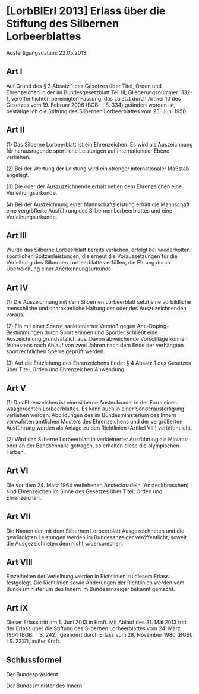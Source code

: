 # [LorbBlErl 2013] Erlass über die Stiftung des Silbernen Lorbeerblattes

Ausfertigungsdatum: 22.05.2013

 

## Art I

Auf Grund des § 3 Absatz 1 des Gesetzes über Titel, Orden und Ehrenzeichen in der im Bundesgesetzblatt Teil III, Gliederungsnummer 1132-1, veröffentlichten bereinigten Fassung, das zuletzt durch Artikel 10 des Gesetzes vom 19. Februar 2006 (BGBl. I S. 334) geändert worden ist, bestätige ich die Stiftung des Silbernen Lorbeerblattes vom 23. Juni 1950.


## Art II

(1) Das Silberne Lorbeerblatt ist ein Ehrenzeichen. Es wird als Auszeichnung für herausragende sportliche Leistungen auf internationaler Ebene verliehen.

(2) Bei der Wertung der Leistung wird ein strenger internationaler Maßstab angelegt.

(3) Die oder der Auszuzeichnende erhält neben dem Ehrenzeichen eine Verleihungsurkunde.

(4) Bei der Auszeichnung einer Mannschaftsleistung erhält die Mannschaft eine vergrößerte Ausführung des Silbernen Lorbeerblattes und eine Verleihungsurkunde.


## Art III

Wurde das Silberne Lorbeerblatt bereits verliehen, erfolgt bei wiederholten sportlichen Spitzenleistungen, die erneut die Voraussetzungen für die Verleihung des Silbernen Lorbeerblattes erfüllen, die Ehrung durch Überreichung einer Anerkennungsurkunde.


## Art IV

(1) Die Auszeichnung mit dem Silbernen Lorbeerblatt setzt eine vorbildliche menschliche und charakterliche Haltung der oder des Auszuzeichnenden voraus.

(2) Ein mit einer Sperre sanktionierter Verstoß gegen Anti-Doping-Bestimmungen durch Sportlerinnen und Sportler schließt eine Auszeichnung grundsätzlich aus. Davon abweichende Vorschläge können frühestens nach Ablauf von zwei Jahren nach dem Ende der verhängten sportrechtlichen Sperre geprüft werden.

(3) Auf die Entziehung des Ehrenzeichens findet § 4 Absatz 1 des Gesetzes über Titel, Orden und Ehrenzeichen Anwendung.


## Art V

(1) Das Ehrenzeichen ist eine silberne Anstecknadel in der Form eines waagerechten Lorbeerblattes. Es kann auch in einer Sonderausfertigung verliehen werden. Abbildungen des im Bundesministerium des Innern verwahrten amtlichen Musters des Ehrenzeichens und der vergrößerten Ausführung werden als Anlage zu den Richtlinien (Artikel VIII) veröffentlicht.

(2) Wird das Silberne Lorbeerblatt in verkleinerter Ausführung als Miniatur oder an der Bandschnalle getragen, so erhalten diese die olympischen Farben.


## Art VI

Die vor dem 24. März 1964 verliehenen Anstecknadeln (Ansteckbroschen) sind Ehrenzeichen im Sinne des Gesetzes über Titel, Orden und Ehrenzeichen.


## Art VII

Die Namen der mit dem Silbernen Lorbeerblatt Ausgezeichneten und die gewürdigten Leistungen werden im Bundesanzeiger veröffentlicht, soweit die Ausgezeichneten dem nicht widersprechen.


## Art VIII

Einzelheiten der Verleihung werden in Richtlinien zu diesem Erlass festgelegt. Die Richtlinien sowie Änderungen der Richtlinien werden vom Bundesministerium des Innern im Bundesanzeiger bekannt gemacht.


## Art IX

Dieser Erlass tritt am 1. Juni 2013 in Kraft. Mit Ablauf des 31. Mai 2013 tritt der Erlass über die Stiftung des Silbernen Lorbeerblattes vom 24. März 1964 (BGBl. I S. 242), geändert durch Erlass vom 28. November 1980 (BGBl. I S. 2217), außer Kraft.


## Schlussformel

Der Bundespräsident  
  
Der Bundesminister des Innern
